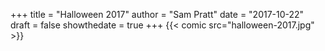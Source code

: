 +++
title = "Halloween 2017"
author = "Sam Pratt"
date = "2017-10-22"
draft = false
showthedate = true
+++
{{< comic src="halloween-2017.jpg" >}}